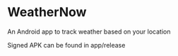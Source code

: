# WeatherNow
An Android app to track weather based on your location

Signed APK can be found in app/release

